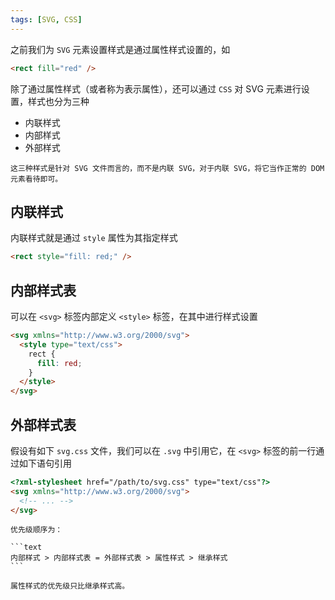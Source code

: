 ```yaml
---
tags: [SVG, CSS]
---
```


之前我们为 `SVG` 元素设置样式是通过属性样式设置的，如

```html
<rect fill="red" />
```

除了通过属性样式（或者称为表示属性），还可以通过 `CSS` 对 SVG 元素进行设置，样式也分为三种

- 内联样式
- 内部样式
- 外部样式

``` danger 注意
这三种样式是针对 SVG 文件而言的，而不是内联 SVG，对于内联 SVG，将它当作正常的 DOM 元素看待即可。
```

## 内联样式

内联样式就是通过 `style` 属性为其指定样式

```html
<rect style="fill: red;" />
```

## 内部样式表

可以在 `<svg>` 标签内部定义 `<style>` 标签，在其中进行样式设置

```html
<svg xmlns="http://www.w3.org/2000/svg">
  <style type="text/css">
    rect {
      fill: red;
    }
  </style>
</svg>
```

## 外部样式表

假设有如下 `svg.css` 文件，我们可以在 `.svg` 中引用它，在 `<svg>` 标签的前一行通过如下语句引用

```html
<?xml-stylesheet href="/path/to/svg.css" type="text/css"?>
<svg xmlns="http://www.w3.org/2000/svg">
  <!-- ... -->
</svg>
```

```` tip
优先级顺序为：

```text
内部样式 > 内部样式表 = 外部样式表 > 属性样式 > 继承样式
```

属性样式的优先级只比继承样式高。

````
